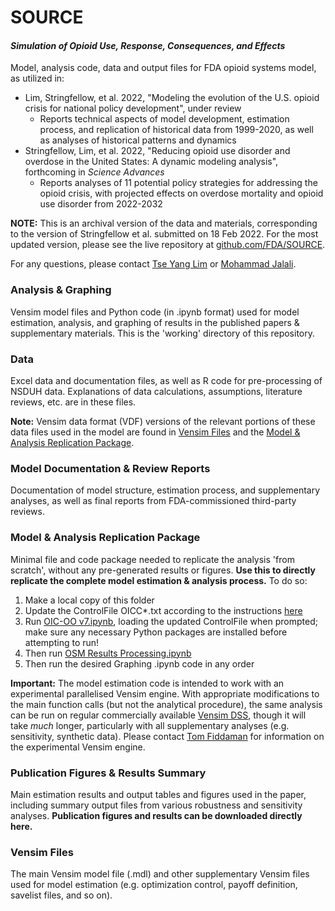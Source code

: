 # SOURCE
#### *Simulation of Opioid Use, Response, Consequences, and Effects*

Model, analysis code, data and output files for FDA opioid systems model, as utilized in:
+ Lim, Stringfellow, et al. 2022, "Modeling the evolution of the U.S. opioid crisis for national policy development", under review
	+ Reports technical aspects of model development, estimation process, and replication of historical data from 1999-2020, as well as analyses of historical patterns and dynamics
+ Stringfellow, Lim, et al. 2022, "Reducing opioid use disorder and overdose in the United States: A dynamic modeling analysis", forthcoming in *Science Advances*
	+ Reports analyses of 11 potential policy strategies for addressing the opioid crisis, with projected effects on overdose mortality and opioid use disorder from 2022-2032

**NOTE:** This is an archival version of the data and materials, corresponding to the version of Stringfellow et al. submitted on 18 Feb 2022. For the most updated version, please see the live repository at [github.com/FDA/SOURCE](https://github.com/FDA/SOURCE).

For any questions, please contact [Tse Yang Lim](mailto:tylim@mit.edu) or [Mohammad Jalali](mailto:msjalali@mgh.harvard.edu).

### Analysis & Graphing
Vensim model files and Python code (in .ipynb format) used for model estimation, analysis, and graphing of results in the published papers & supplementary materials. This is the 'working' directory of this repository.

### Data
Excel data and documentation files, as well as R code for pre-processing of NSDUH data. Explanations of data calculations, assumptions, literature reviews, etc. are in these files.

**Note:** Vensim data format (VDF) versions of the relevant portions of these data files used in the model are found in [Vensim Files](/Vensim%20Files/) and the [Model & Analysis Replication Package](/Model%20%26%20Analysis%20Replication%20Package/).

### Model Documentation & Review Reports
Documentation of model structure, estimation process, and supplementary analyses, as well as final reports from FDA-commissioned third-party reviews.

### Model & Analysis Replication Package
Minimal file and code package needed to replicate the analysis 'from scratch', without any pre-generated results or figures. **Use this to directly replicate the complete model estimation & analysis process.** To do so:
1. Make a local copy of this folder
2. Update the ControlFile OICC\*.txt according to the instructions [here](Analysis%20%26%20Graphing/README.md)
3. Run [OIC-OO v7.ipynb](Model%20%26%20Analysis%20Replication%20Package/OIC-OO%20v7.ipynb), loading the updated ControlFile when prompted; make sure any necessary Python packages are installed before attempting to run!
4. Then run [OSM Results Processing.ipynb](Model%20%26%20Analysis%20Replication%20Package/OSM%20Results%20Processing.ipynb)
5. Then run the desired Graphing .ipynb code in any order

**Important:** The model estimation code is intended to work with an experimental parallelised Vensim engine. With appropriate modifications to the main function calls (but not the analytical procedure), the same analysis can be run on regular commercially available [Vensim DSS](https://vensim.com/vensim-software/), though it will take *much* longer, particularly with all supplementary analyses (e.g. sensitivity, synthetic data). Please contact [Tom Fiddaman](mailto:tom@ventanasystems.com) for information on the experimental Vensim engine.

### Publication Figures & Results Summary
Main estimation results and output tables and figures used in the paper, including summary output files from various robustness and sensitivity analyses. **Publication figures and results can be downloaded directly here.**

### Vensim Files
The main Vensim model file (.mdl) and other supplementary Vensim files used for model estimation (e.g. optimization control, payoff definition, savelist files, and so on).
